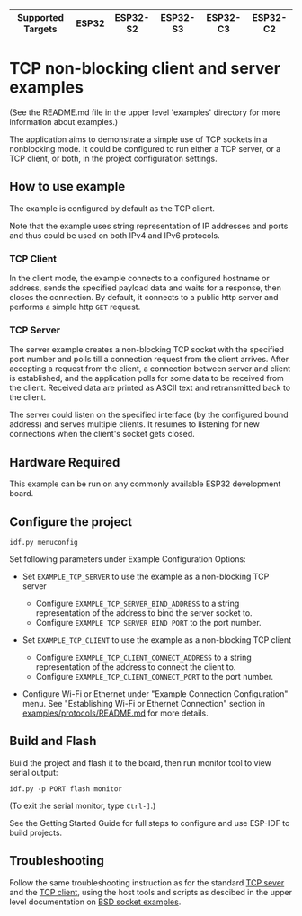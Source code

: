 | Supported Targets | ESP32 | ESP32-S2 | ESP32-S3 | ESP32-C3 | ESP32-C2 |
| ----------------- | ----- | -------- | -------- | -------- | -------- |


# TCP non-blocking client and server examples

(See the README.md file in the upper level 'examples' directory for more information about examples.)

The application aims to demonstrate a simple use of TCP sockets in a nonblocking mode.
It could be configured to run either a TCP server, or a TCP client, or both, in the project configuration settings.

## How to use example

The example is configured by default as the TCP client.

Note that the example uses string representation of IP addresses and ports and thus
could be used on both IPv4 and IPv6 protocols.

### TCP Client

In the client mode, the example connects to a configured hostname or address, sends the specified payload data and waits for a response,
then closes the connection. By default, it connects to a public http server and performs a simple http `GET` request.

### TCP Server

The server example creates a non-blocking TCP socket with the specified port number and polls till
a connection request from the client arrives.
After accepting a request from the client, a connection between server and client is
established, and the application polls for some data to be received from the client.
Received data are printed as ASCII text and retransmitted back to the client.

The server could listen on the specified interface (by the configured bound address) and serves multiple clients.
It resumes to listening for new connections when the client's socket gets closed.

## Hardware Required

This example can be run on any commonly available ESP32 development board.

## Configure the project

```
idf.py menuconfig
```

Set following parameters under Example Configuration Options:

* Set `EXAMPLE_TCP_SERVER` to use the example as a non-blocking TCP server
    * Configure `EXAMPLE_TCP_SERVER_BIND_ADDRESS` to a string representation of the address to bind the server socket to.
    * Configure `EXAMPLE_TCP_SERVER_BIND_PORT` to the port number.

* Set `EXAMPLE_TCP_CLIENT` to use the example as a non-blocking TCP client
    * Configure `EXAMPLE_TCP_CLIENT_CONNECT_ADDRESS` to a string representation of the address to connect the client to.
    * Configure `EXAMPLE_TCP_CLIENT_CONNECT_PORT` to the port number.

* Configure Wi-Fi or Ethernet under "Example Connection Configuration" menu. See "Establishing Wi-Fi or Ethernet Connection" section in [examples/protocols/README.md](../../README.md) for more details.

## Build and Flash

Build the project and flash it to the board, then run monitor tool to view serial output:

```
idf.py -p PORT flash monitor
```

(To exit the serial monitor, type ``Ctrl-]``.)

See the Getting Started Guide for full steps to configure and use ESP-IDF to build projects.


## Troubleshooting

Follow the same troubleshooting instruction as for the standard [TCP sever](../tcp_server/README.md) and the [TCP client](../tcp_client/README.md),
using the host tools and scripts as descibed in the upper level documentation on [BSD socket examples](../README.md).
